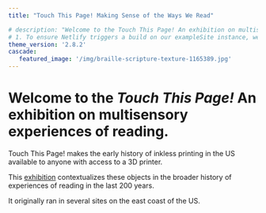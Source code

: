 ```yaml
---
title: "Touch This Page! Making Sense of the Ways We Read"

# description: "Welcome to the Touch This Page! An exhibition on multisensory experiences of reading"
# 1. To ensure Netlify triggers a build on our exampleSite instance, we need to change a file in the exampleSite directory.
theme_version: '2.8.2'
cascade:
   featured_image: '/img/braille-scripture-texture-1165389.jpg'
---
```

# Welcome to the *Touch This Page!* An exhibition on multisensory experiences of reading.

Touch This Page! makes the early history of inkless printing in the US available to anyone with access to a 3D printer.

This [exhibition](/exhibition.md) contextualizes these objects in the broader history of experiences of reading in the last 200 years. 

It originally ran in several sites on the east coast of the US.

